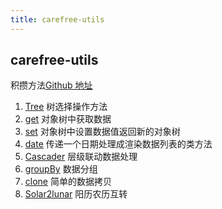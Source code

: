 ```yaml
---
title: carefree-utils
---
```


## carefree-utils

积攒方法[Github 地址](https://github.com/SunLxy/carefree-utils)

1. [Tree](/trees) 树选择操作方法
2. [get](/gets) 对象树中获取数据
3. [set](/sets) 对象树中设置数据值返回新的对象树
4. [date](/dates) 传递一个日期处理成渲染数据列表的类方法
5. [Cascader](/cascaders) 层级联动数据处理
6. [groupBy](/group-bys) 数据分组
7. [clone](/clones) 简单的数据拷贝
8. [Solar2lunar](/solar2lunars) 阳历农历互转
<!-- 9. [sortable](http://antd.carefrees.top/sortables) 拖拽方法 -->
